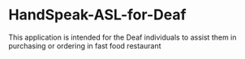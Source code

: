 # HandSpeak-ASL-for-Deaf
This application is intended for the Deaf individuals to assist them in purchasing or ordering in fast food restaurant

